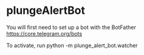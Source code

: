 # plungeAlertBot

You will first need to set up a bot with the BotFather
https://core.telegram.org/bots

To activate, run python -m plunge_alert_bot.watcher